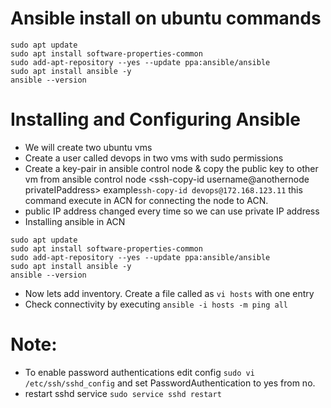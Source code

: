 # Ansible install on ubuntu commands
```
sudo apt update
sudo apt install software-properties-common
sudo add-apt-repository --yes --update ppa:ansible/ansible
sudo apt install ansible -y
ansible --version
```
# Installing and Configuring Ansible
* We will create two ubuntu vms
* Create a user called devops in two vms with sudo permissions
* Create a key-pair in ansible control node & copy the public key to other vm from ansible control node  <ssh-copy-id username@anothernode privateIPaddress> example``ssh-copy-id devops@172.168.123.11`` this command execute in ACN for connecting the node to ACN.
* public IP address changed every time so we can use private IP address
* Installing ansible in ACN
```
sudo apt update
sudo apt install software-properties-common
sudo add-apt-repository --yes --update ppa:ansible/ansible
sudo apt install ansible -y
ansible --version
```
* Now lets add inventory. Create a file called as ``vi hosts`` with one entry <ipaddress>
* Check connectivity by executing ``ansible -i hosts -m ping all``
# Note:
* To enable password authentications edit config ``sudo vi /etc/ssh/sshd_config`` and set PasswordAuthentication to yes from no.
* restart sshd service ``sudo service sshd restart``



